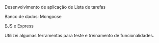 Desenvolvimento de aplicação de Lista de tarefas

Banco de dados: Mongoose

EJS e Express

Utilizei algumas ferramentas para teste e treinamento de funcionalidades.